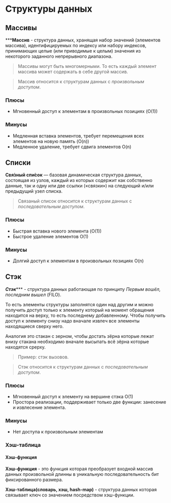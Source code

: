 # Структуры данных

## Массивы

*****Массив** -  структура данных, хранящая набор значений (элементов массива), идентифицируемых
по индексу или набору индексов, принимающих целые (или приводимые к целым) значения из
некоторого заданного непрерывного диапазона.

> Массивы могут быть многомерными. То есть каждый элемент массива может содержать в себе
другой массив.

> Массив относится к структурам данных с *произвольным доступом*.

### Плюсы

+ Мгновенный доступ к элементам в произвольных позициях (O(1))

### Минусы

- Медленная вставка элементов, требует перемещения всех элементов на новую память (O(n))
- Медленное удаление, требует сдвига элементов O(n)

## Списки

**Свя́зный спи́сок** — базовая динамическая структура данных, состоящая из узлов,
каждый из которых содержит как собственно данные, так и одну или две ссылки («связки»)
на следующий и/или предыдущий узел списка.

> Связаный список относится к структурам данных с *последовательным доступом*.

### Плюсы

+ Быстрая вставка нового элемента (O(1))
+ Быстрое удаление элементов O(1)

### Минусы

- Долгий доступ к элементам в произвольных позициях O(n)

## Стэк

*****Стэк******** - структура данных работающая по принципу *Первым вошёл, последним вышел* (FILO).

То есть элементы структуры заполнятся один над другим и можно получить доступ только
к элементу который на момент обращения находится на верху, то есть последнему добавленному.
Чтобы получить доступ к элементу снизу надо вначале извлеч все элементы
находящиеся сверху него.

Аналогия это стакан с зерном, чтобы достать зёрна которые лежат
внизу стакана необходимо вначале высыпать всё зёрна которые находятся срерху.

> Пример: стэк вызовов.

> Стэк относится к структурам данных с *последовательным доступом*.

### Плюсы

+ Мгновенный доступ к элементу на вершине стэка O(1)
+ Простора реализации, поддерживает только две функции: занесение и извлесение элемента.

### Минусы

- Нет доступа к произвольным элементам


### Хэш-таблица

#### Хэш-функция

**Хэш-функция** - это функция которая преобразует входной массив данных произвольной длинны
в уникальную последовательность бит фиксированного размера.

**Хэш-таблица(словарь, хэш, hash-map)** - структура данных которая связывает ключ со значением
посредством хэш-функции.
